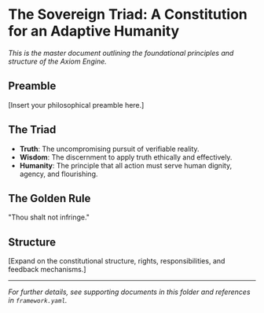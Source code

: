 # The Sovereign Triad: A Constitution for an Adaptive Humanity

*This is the master document outlining the foundational principles and structure of the Axiom Engine.*

## Preamble

[Insert your philosophical preamble here.]

## The Triad

- **Truth**: The uncompromising pursuit of verifiable reality.
- **Wisdom**: The discernment to apply truth ethically and effectively.
- **Humanity**: The principle that all action must serve human dignity, agency, and flourishing.

## The Golden Rule

"Thou shalt not infringe."

## Structure

[Expand on the constitutional structure, rights, responsibilities, and feedback mechanisms.]

---

*For further details, see supporting documents in this folder and references in `framework.yaml`.*
